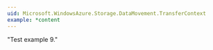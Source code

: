 ```yaml
---
uid: Microsoft.WindowsAzure.Storage.DataMovement.TransferContext
example: *content
---
```

"Test example 9."